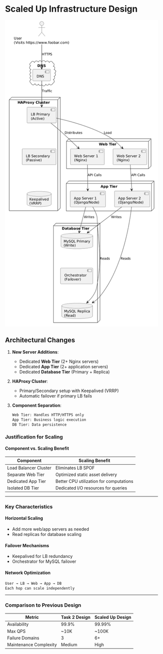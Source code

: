 # Scaled Up Infrastructure Design

![Scaled Infrastructure Diagram](https://raw.githubusercontent.com/KelvinOnyango/alx-system_engineering-devops/main/0x09-web_infrastructure_design/3-scale_up.png)

## Architectural Changes

1. **New Server Additions**:
   - Dedicated **Web Tier** (2+ Nginx servers)
   - Dedicated **App Tier** (2+ application servers)
   - Dedicated **Database Tier** (Primary + Replica)

2. **HAProxy Cluster**:
   - Primary/Secondary setup with Keepalived (VRRP)
   - Automatic failover if primary LB fails

3. **Component Separation**:
   ```plaintext
   Web Tier: Handles HTTP/HTTPS only
   App Tier: Business logic execution
   DB Tier: Data persistence
### Justification for Scaling

#### **Component vs. Scaling Benefit**

| Component             | Scaling Benefit                          |
|-----------------------|-------------------------------------------|
| Load Balancer Cluster | Eliminates LB SPOF                        |
| Separate Web Tier     | Optimized static asset delivery           |
| Dedicated App Tier    | Better CPU utilization for computations   |
| Isolated DB Tier      | Dedicated I/O resources for queries       |

---

### Key Characteristics

#### **Horizontal Scaling**
- Add more web/app servers as needed
- Read replicas for database scaling

#### **Failover Mechanisms**
- Keepalived for LB redundancy
- Orchestrator for MySQL failover

#### **Network Optimization**
```plaintext
User → LB → Web → App → DB
Each hop can scale independently
```
---

### Comparison to Previous Design

| Metric                  | Task 2 Design | Scaled Up Design |
|-------------------------|---------------|------------------|
| Availability            | 99.9%         | 99.99%           |
| Max QPS                 | ~10K          | ~100K            |
| Failure Domains         | 3             | 6+               |
| Maintenance Complexity  | Medium        | High             |

